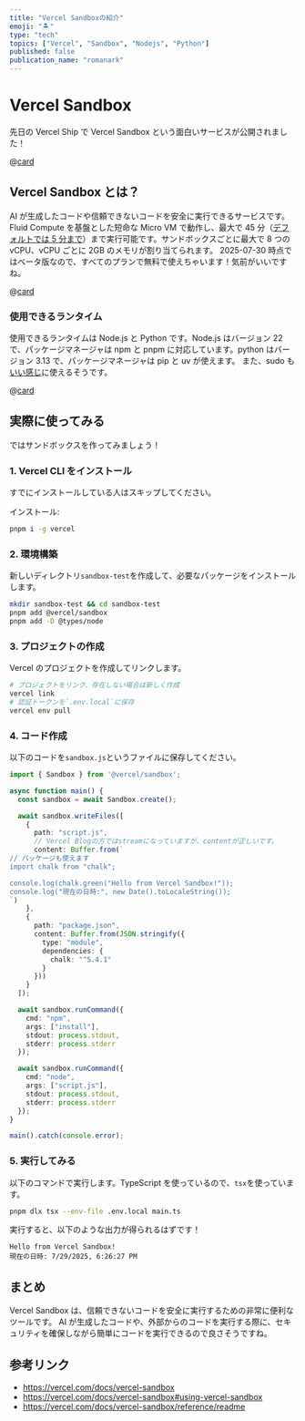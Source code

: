 ```yaml
---
title: "Vercel Sandboxの紹介"
emoji: "🏝️"
type: "tech"
topics: ["Vercel", "Sandbox", "Nodejs", "Python"]
published: false
publication_name: "romanark"
---
```


# Vercel Sandbox

先日の Vercel Ship で Vercel Sandbox という面白いサービスが公開されました！

@[card](https://vercel.com/changelog/run-untrusted-code-with-vercel-sandbox)

## Vercel Sandbox とは？

AI が生成したコードや信頼できないコードを安全に実行できるサービスです。Fluid Compute を基盤とした短命な Micro VM で動作し、最大で 45 分（[デフォルトでは 5 分まで](<https://vercel.com/docs/vercel-sandbox/pricing#:~:text=Sandboxes%20have%20a%20maximum%20runtime%20duration%20of%2045%20minutes%2C%20with%20a%20default%20of%205%20minutes.%20You%20can%20configure%20this%20using%20the%20timeout%20option%20of%20Sandbox.create().>)）まで実行可能です。サンドボックスごとに最大で 8 つの vCPU、vCPU ごとに 2GB のメモリが割り当てられます。
2025-07-30 時点ではベータ版なので、すべてのプランで無料で使えちゃいます！気前がいいですね。

@[card](https://vercel.com/docs/vercel-sandbox/pricing)

### 使用できるランタイム

使用できるランタイムは Node.js と Python です。Node.js はバージョン 22 で、パッケージマネージャは npm と pnpm に対応しています。python はバージョン 3.13 で、パッケージマネージャは pip と uv が使えます。
また、sudo も[いい感じ](https://vercel.com/docs/vercel-sandbox#sudo-config)に使えるそうです。

@[card](https://vercel.com/docs/vercel-sandbox#system-specifications)

## 実際に使ってみる

ではサンドボックスを作ってみましょう！

### 1. Vercel CLI をインストール

すでにインストールしている人はスキップしてください。

インストール:

```sh
pnpm i -g vercel
```

### 2. 環境構築

新しいディレクトリ`sandbox-test`を作成して、必要なパッケージをインストールします。

```sh
mkdir sandbox-test && cd sandbox-test
pnpm add @vercel/sandbox
pnpm add -D @types/node
```

### 3. プロジェクトの作成

Vercel のプロジェクトを作成してリンクします。

```sh
# プロジェクトをリンク、存在しない場合は新しく作成
vercel link
# 認証トークンを`.env.local`に保存
vercel env pull
```

### 4. コード作成

以下のコードを`sandbox.js`というファイルに保存してください。

```ts
import { Sandbox } from '@vercel/sandbox';

async function main() {
  const sandbox = await Sandbox.create();

  await sandbox.writeFiles([
    {
      path: "script.js",
      // Vercel Blogの方ではstreamになっていますが、contentが正しいです。
      content: Buffer.from(`
// パッケージも使えます
import chalk from "chalk";

console.log(chalk.green("Hello from Vercel Sandbox!"));
console.log("現在の日時:", new Date().toLocaleString());
`)
    },
    {
      path: "package.json",
      content: Buffer.from(JSON.stringify({
        type: "module",
        dependencies: {
          chalk: "^5.4.1"
        }
      }))
    }
  ]);

  await sandbox.runCommand({
    cmd: "npm",
    args: ["install"],
    stdout: process.stdout,
    stderr: process.stderr
  });

  await sandbox.runCommand({
    cmd: "node",
    args: ["script.js"],
    stdout: process.stdout,
    stderr: process.stderr
  });
}

main().catch(console.error);
```

### 5. 実行してみる

以下のコマンドで実行します。TypeScript を使っているので、`tsx`を使っています。

```sh
pnpm dlx tsx --env-file .env.local main.ts
```

実行すると、以下のような出力が得られるはずです！

```
Hello from Vercel Sandbox!
現在の日時: 7/29/2025, 6:26:27 PM
```

## まとめ

Vercel Sandbox は、信頼できないコードを安全に実行するための非常に便利なツールです。
AI が生成したコードや、外部からのコードを実行する際に、セキュリティを確保しながら簡単にコードを実行できるので良さそうですね。

## 参考リンク
- https://vercel.com/docs/vercel-sandbox
- https://vercel.com/docs/vercel-sandbox#using-vercel-sandbox
- https://vercel.com/docs/vercel-sandbox/reference/readme
